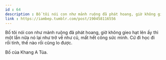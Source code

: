 ```yaml
---
id : 64
description : Bố tôi nói con như mảnh ruộng đã phát hoang, giờ không gieo hạt lên ấy thì một lần nữa nó lại như trở về như cũ, mất hết công sức mình. Cứ đi học đi rồi tính, thế nào rồi cũng lo được.
link : https://iambep.tumblr.com/post/190458116556
---
```


Bố tôi nói con như mảnh ruộng đã phát hoang, giờ không gieo hạt lên ấy thì
một lần nữa nó lại như trở về như cũ, mất hết công sức mình. Cứ đi học đi
rồi tính, thế nào rồi cũng lo được.

Bố của Khang A Tủa.